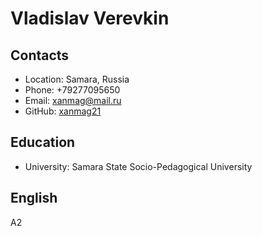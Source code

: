 # Vladislav Verevkin

## Contacts

- Location: Samara, Russia
- Phone: +79277095650
- Email: xanmag@mail.ru
- GitHub: [xanmag21](https://github.com/Xanmag21)

## Education
- University: Samara State Socio-Pedagogical University

## English
 A2